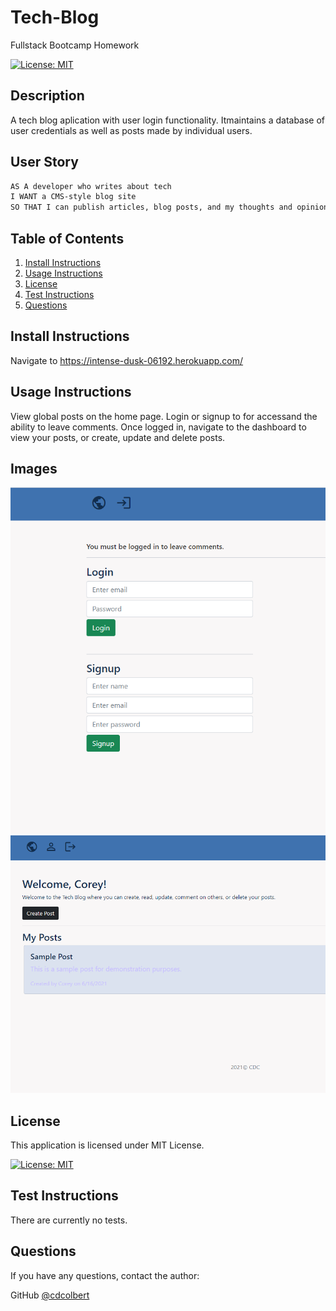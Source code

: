 # Tech-Blog
Fullstack Bootcamp Homework

[![License: MIT](https://img.shields.io/badge/License-MIT-yellow.svg)](https://opensource.org/licenses/MIT)
    

## Description

A tech blog aplication with user login functionality.  Itmaintains a database of user credentials as well as posts made by individual users. 

## User Story

```md
AS A developer who writes about tech
I WANT a CMS-style blog site
SO THAT I can publish articles, blog posts, and my thoughts and opinions
```
      
## Table of Contents
1. [Install Instructions](#install-instructions)
2. [Usage Instructions](#usage-instructions)
3. [License](#license)
4. [Test Instructions](#test-instructions)
5. [Questions](#questions)

## Install Instructions

Navigate to https://intense-dusk-06192.herokuapp.com/

  
## Usage Instructions

View global posts on the home page. Login or signup to for accessand the ability to leave comments. Once logged in, navigate to the dashboard to view your posts, or create, update and delete posts.

## Images
<img src="./public/images/screenshot1.png"></img>
<img src="./public/images/screenshot2.png"></img>

## License
  
This application is licensed under MIT License.
     
[![License: MIT](https://img.shields.io/badge/License-MIT-yellow.svg)](https://opensource.org/licenses/MIT)
    

## Test Instructions

There are currently no tests.

## Questions

If you have any questions, contact the author:  

GitHub [@cdcolbert](https://github.com/cdcolbert)  
